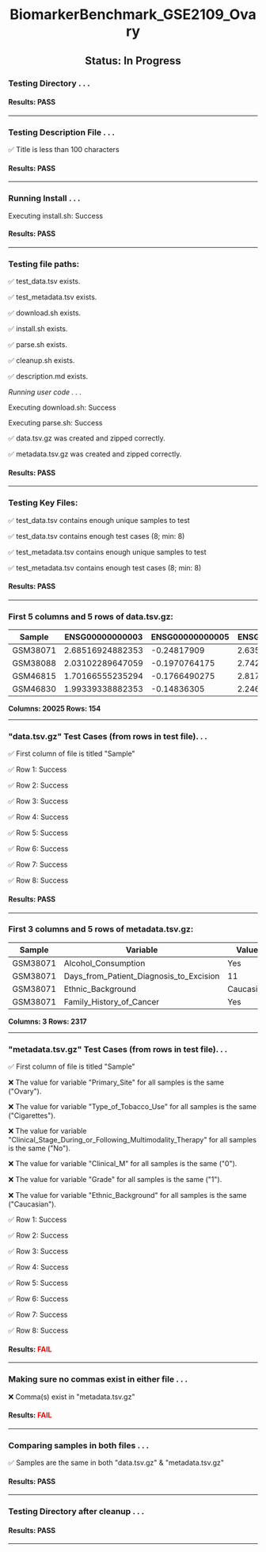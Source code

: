 <h1><center>BiomarkerBenchmark_GSE2109_Ovary</center></h1>
<h2><center> Status: In Progress </center></h2>


### Testing Directory . . .

#### Results: PASS
---
### Testing Description File . . .

&#9989;	Title is less than 100 characters

#### Results: PASS
---
### Running Install . . .

Executing install.sh: Success

#### Results: PASS
---

### Testing file paths:

&#9989;	test_data.tsv exists.

&#9989;	test_metadata.tsv exists.

&#9989;	download.sh exists.

&#9989;	install.sh exists.

&#9989;	parse.sh exists.

&#9989;	cleanup.sh exists.

&#9989;	description.md exists.

*Running user code . . .*

Executing download.sh: Success

Executing parse.sh: Success

&#9989;	data.tsv.gz was created and zipped correctly.

&#9989;	metadata.tsv.gz was created and zipped correctly.

#### Results: PASS
---
### Testing Key Files:

&#9989;	test_data.tsv contains enough unique samples to test

&#9989;	test_data.tsv contains enough test cases (8; min: 8)

&#9989;	test_metadata.tsv contains enough unique samples to test

&#9989;	test_metadata.tsv contains enough test cases (8; min: 8)

#### Results: PASS
---

### First 5 columns and 5 rows of data.tsv.gz:

|	Sample	|	ENSG00000000003	|	ENSG00000000005	|	ENSG00000000419	|	ENSG00000000457	|
|	---	|	---	|	---	|	---	|	---	|
|	GSM38071	|	2.68516924882353	|	-0.24817909	|	2.63589104777778	|	0.3856919240625	|
|	GSM38088	|	2.03102289647059	|	-0.1970764175	|	2.74216320444444	|	0.4001315015625	|
|	GSM46815	|	1.70166555235294	|	-0.1766490275	|	2.81732544111111	|	0.691595185	|
|	GSM46830	|	1.99339338882353	|	-0.14836305	|	2.24644423	|	0.317661369375	|

**Columns: 20025 Rows: 154**

---
### "data.tsv.gz" Test Cases (from rows in test file). . .

&#9989;	First column of file is titled "Sample"

&#9989;	Row 1: Success

&#9989;	Row 2: Success

&#9989;	Row 3: Success

&#9989;	Row 4: Success

&#9989;	Row 5: Success

&#9989;	Row 6: Success

&#9989;	Row 7: Success

&#9989;	Row 8: Success

#### Results: PASS
---
### First 3 columns and 5 rows of metadata.tsv.gz:

|	Sample	|	Variable	|	Value	|
|	---	|	---	|	---	|
|	GSM38071	|	Alcohol_Consumption	|	Yes	|
|	GSM38071	|	Days_from_Patient_Diagnosis_to_Excision	|	11	|
|	GSM38071	|	Ethnic_Background	|	Caucasian	|
|	GSM38071	|	Family_History_of_Cancer	|	Yes	|

**Columns: 3 Rows: 2317**

---
### "metadata.tsv.gz" Test Cases (from rows in test file). . .

&#9989;	First column of file is titled "Sample"

&#10060;	The value for variable "Primary_Site" for all samples is the same ("Ovary").

&#10060;	The value for variable "Type_of_Tobacco_Use" for all samples is the same ("Cigarettes").

&#10060;	The value for variable "Clinical_Stage_During_or_Following_Multimodality_Therapy" for all samples is the same ("No").

&#10060;	The value for variable "Clinical_M" for all samples is the same ("0").

&#10060;	The value for variable "Grade" for all samples is the same ("1").

&#10060;	The value for variable "Ethnic_Background" for all samples is the same ("Caucasian").

&#9989;	Row 1: Success

&#9989;	Row 2: Success

&#9989;	Row 3: Success

&#9989;	Row 4: Success

&#9989;	Row 5: Success

&#9989;	Row 6: Success

&#9989;	Row 7: Success

&#9989;	Row 8: Success

#### Results: **<font color="red">FAIL</font>**
---
### Making sure no commas exist in either file . . .

&#10060;	Comma(s) exist in "metadata.tsv.gz"

#### Results: **<font color="red">FAIL</font>**
---
### Comparing samples in both files . . .

&#9989;	Samples are the same in both "data.tsv.gz" & "metadata.tsv.gz"

#### Results: PASS

---
### Testing Directory after cleanup . . .

#### Results: PASS
---
